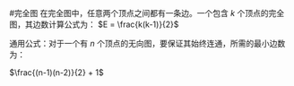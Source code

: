 #完全图
在完全图中，任意两个顶点之间都有一条边。一个包含 $k$ 个顶点的完全图，其边数计算公式为：
    $E = \frac{k(k-1)}{2}$

通用公式：对于一个有 $n$ 个顶点的无向图，要保证其始终连通，所需的最小边数为：

$\frac{(n-1)(n-2)}{2} + 1$